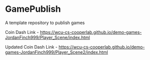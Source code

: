 # GamePublish
A template repository to publish games

Coin Dash Link - https://wcu-cs-cooperlab.github.io/demo-games-JordanFinch999/Player_Scene/index.html

Updated Coin Dash Link - https://wcu-cs-cooperlab.github.io/demo-games-JordanFinch999/Player_Scene2/index.html
